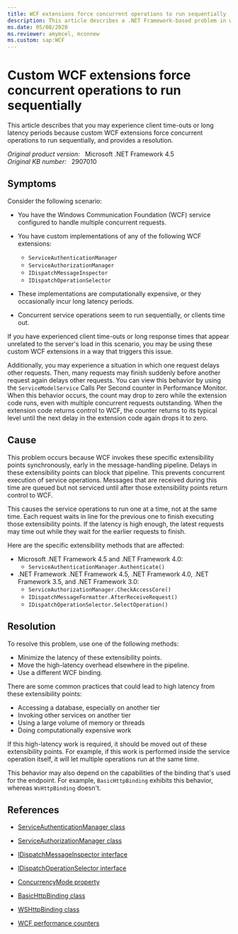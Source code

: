 ```yaml
---
title: WCF extensions force concurrent operations to run sequentially
description: This article describes a .NET Framework-based problem in which custom WCF extensions force concurrent operations to run sequentially. Therefore, you may experience client time-outs or long latency periods. Provides a resolution.
ms.date: 05/08/2020
ms.reviewer: amymcel, mconnew
ms.custom: sap:WCF
---
```

# Custom WCF extensions force concurrent operations to run sequentially

This article describes that you may experience client time-outs or long latency periods because custom WCF extensions force concurrent operations to run sequentially, and provides a resolution.

_Original product version:_ &nbsp; Microsoft .NET Framework 4.5  
_Original KB number:_ &nbsp; 2907010

## Symptoms

Consider the following scenario:

- You have the Windows Communication Foundation (WCF) service configured to handle multiple concurrent requests.
- You have custom implementations of any of the following WCF extensions:
  - `ServiceAuthenticationManager`
  - `ServiceAuthorizationManager`
  - `IDispatchMessageInspector`
  - `IDispatchOperationSelector`

- These implementations are computationally expensive, or they occasionally incur long latency periods.
- Concurrent service operations seem to run sequentially, or clients time out.

If you have experienced client time-outs or long response times that appear unrelated to the server's load in this scenario, you may be using these custom WCF extensions in a way that triggers this issue.

Additionally, you may experience a situation in which one request delays other requests. Then, many requests may finish suddenly before another request again delays other requests. You can view this behavior by using the `ServiceModelService` Calls Per Second counter in Performance Monitor. When this behavior occurs, the count may drop to zero while the extension code runs, even with multiple concurrent requests outstanding. When the extension code returns control to WCF, the counter returns to its typical level until the next delay in the extension code again drops it to zero.

## Cause

This problem occurs because WCF invokes these specific extensibility points synchronously, early in the message-handling pipeline. Delays in these extensibility points can block that pipeline. This prevents concurrent execution of service operations. Messages that are received during this time are queued but not serviced until after those extensibility points return control to WCF.

This causes the service operations to run one at a time, not at the same time. Each request waits in line for the previous one to finish executing those extensibility points. If the latency is high enough, the latest requests may time out while they wait for the earlier requests to finish.

Here are the specific extensibility methods that are affected:

- Microsoft .NET Framework 4.5 and .NET Framework 4.0:
  - `ServiceAuthenticationManager.Authenticate()`
- .NET Framework .NET Framework 4.5, .NET Framework 4.0, .NET Framework 3.5, and .NET Framework 3.0:
  - `ServiceAuthorizationManager.CheckAccessCore()`
  - `IDispatchMessageFormatter.AfterReceiveRequest()`
  - `IDispatchOperationSelector.SelectOperation()`

## Resolution

To resolve this problem, use one of the following methods:

- Minimize the latency of these extensibility points.
- Move the high-latency overhead elsewhere in the pipeline.
- Use a different WCF binding.

There are some common practices that could lead to high latency from these extensibility points:

- Accessing a database, especially on another tier
- Invoking other services on another tier
- Using a large volume of memory or threads
- Doing computationally expensive work

If this high-latency work is required, it should be moved out of these extensibility points. For example, if this work is performed inside the service operation itself, it will let multiple operations run at the same time.

This behavior may also depend on the capabilities of the binding that's used for the endpoint. For example, `BasicHttpBinding` exhibits this behavior, whereas `WsHttpBinding` doesn't.

## References

- [ServiceAuthenticationManager class](/dotnet/api/system.servicemodel.serviceauthenticationmanager?&view=netframework-4.8&preserve-view=true)

- [ServiceAuthorizationManager class](/dotnet/api/system.servicemodel.serviceauthorizationmanager?&view=netframework-4.8&preserve-view=true)

- [IDispatchMessageInspector interface](/dotnet/api/system.servicemodel.dispatcher.idispatchmessageinspector?&view=netframework-4.8&preserve-view=true)

- [IDispatchOperationSelector interface](/dotnet/api/system.servicemodel.dispatcher.idispatchoperationselector?&view=netframework-4.8&preserve-view=true)

- [ConcurrencyMode property](/dotnet/api/system.servicemodel.servicebehaviorattribute.concurrencymode?&view=netframework-4.8&preserve-view=true)

- [BasicHttpBinding class](/dotnet/api/system.servicemodel.basichttpbinding?&view=dotnet-plat-ext-3.1&preserve-view=true)

- [WSHttpBinding class](/dotnet/api/system.servicemodel.wshttpbinding?&view=dotnet-plat-ext-3.1&preserve-view=true)

- [WCF performance counters](/dotnet/framework/wcf/diagnostics/performance-counters/)
